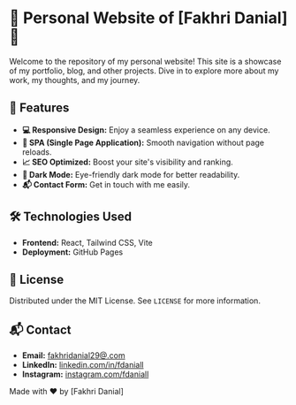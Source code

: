 # 🌟 Personal Website of [Fakhri Danial] 🌟

Welcome to the repository of my personal website! This site is a showcase of my portfolio, blog, and other projects. Dive in to explore more about my work, my thoughts, and my journey.

## 🎨 Features

- **💻 Responsive Design:** Enjoy a seamless experience on any device.
- **🚀 SPA (Single Page Application):** Smooth navigation without page reloads.
- **📈 SEO Optimized:** Boost your site's visibility and ranking.
- **🌙 Dark Mode:** Eye-friendly dark mode for better readability.
- **📬 Contact Form:** Get in touch with me easily.

## 🛠️ Technologies Used

- **Frontend:** React, Tailwind CSS, Vite
- **Deployment:** GitHub Pages

## 📜 License

Distributed under the MIT License. See `LICENSE` for more information.

## 📬 Contact

- **Email:** [fakhridanial29@.com](mailto:fakhridanial29.com)
- **LinkedIn:** [linkedin.com/in/fdaniall](https://www.linkedin.com/in/fdaniall)
- **Instagram:** [instagram.com/fdaniall](https://instagram.com/fdaniall)

Made with ❤️ by [Fakhri Danial]
